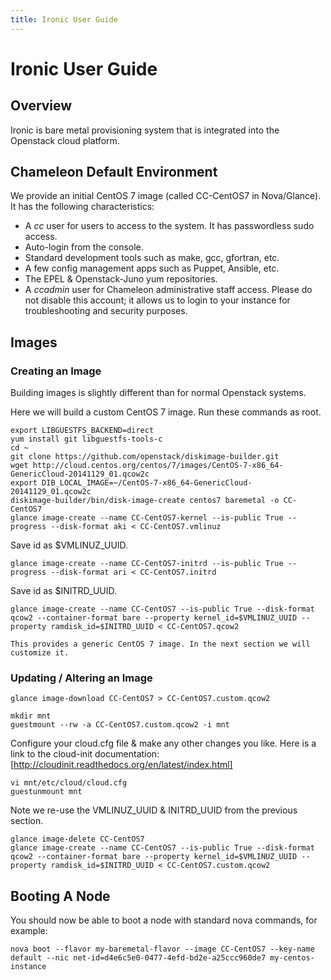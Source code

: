 ```yaml
---
title: Ironic User Guide
---
```


# Ironic User Guide

## Overview

Ironic is bare metal provisioning system that is integrated into the Openstack cloud platform.

## Chameleon Default Environment 

We provide an initial CentOS 7 image (called CC-CentOS7 in Nova/Glance). It has the following characteristics:

* A *cc* user for users to access to the system. It has passwordless sudo access. 
* Auto-login from the console.
* Standard development tools such as make, gcc, gfortran, etc.
* A few config management apps such as Puppet, Ansible, etc.
* The EPEL & Openstack-Juno yum repositories.
* A *ccadmin* user for Chameleon administrative staff access. Please do not disable this account; it allows us to login to your instance for troubleshooting and security purposes.
 
## Images

### Creating an Image

Building images is slightly different than for normal Openstack systems.

Here we will build a custom CentOS 7 image. Run these commands as root.

    export LIBGUESTFS_BACKEND=direct
    yum install git libguestfs-tools-c 
    cd ~
    git clone https://github.com/openstack/diskimage-builder.git
    wget http://cloud.centos.org/centos/7/images/CentOS-7-x86_64-GenericCloud-20141129_01.qcow2c
    export DIB_LOCAL_IMAGE=~/CentOS-7-x86_64-GenericCloud-20141129_01.qcow2c
    diskimage-builder/bin/disk-image-create centos7 baremetal -o CC-CentOS7
    glance image-create --name CC-CentOS7-kernel --is-public True --progress --disk-format aki < CC-CentOS7.vmlinuz

Save id as $VMLINUZ_UUID.

    glance image-create --name CC-CentOS7-initrd --is-public True --progress --disk-format ari < CC-CentOS7.initrd

Save id as $INITRD_UUID.

    glance image-create --name CC-CentOS7 --is-public True --disk-format qcow2 --container-format bare --property kernel_id=$VMLINUZ_UUID --property ramdisk_id=$INITRD_UUID < CC-CentOS7.qcow2

    This provides a generic CentOS 7 image. In the next section we will customize it.

### Updating / Altering an Image

    glance image-download CC-CentOS7 > CC-CentOS7.custom.qcow2

    mkdir mnt
    guestmount --rw -a CC-CentOS7.custom.qcow2 -i mnt

Configure your cloud.cfg file & make any other changes you like. Here is a link to the cloud-init documentation:[http://cloudinit.readthedocs.org/en/latest/index.html]

    vi mnt/etc/cloud/cloud.cfg
    guestunmount mnt

Note we re-use the VMLINUZ_UUID & INITRD_UUID from the previous section.

    glance image-delete CC-CentOS7
    glance image-create --name CC-CentOS7 --is-public True --disk-format qcow2 --container-format bare --property kernel_id=$VMLINUZ_UUID --property ramdisk_id=$INITRD_UUID < CC-CentOS7.custom.qcow2

## Booting A Node

You should now be able to boot a node with standard nova commands, for example:

    nova boot --flavor my-baremetal-flavor --image CC-CentOS7 --key-name default --nic net-id=d4e6c5e0-0477-4efd-bd2e-a25ccc960de7 my-centos-instance

